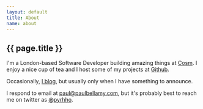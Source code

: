 ```yaml
---
layout: default
title: About
name: about
---
```


{{ page.title }}
----------------

I'm a London-based Software Developer building amazing things at <a href="https://www.cosm.com/">Cosm</a>. I enjoy a nice cup of tea and I host some of my projects at <a href="http://www.github.com/paulbellamy">Github</a>.

Occasionally, [I blog](/), but usually only when I have something to announce.

I respond to email at [paul@paulbellamy.com](mailto:paul@paulbellamy.com), but it's probably best to reach me on twitter as [@pyrhho](http://www.twitter.com/pyrhho).
